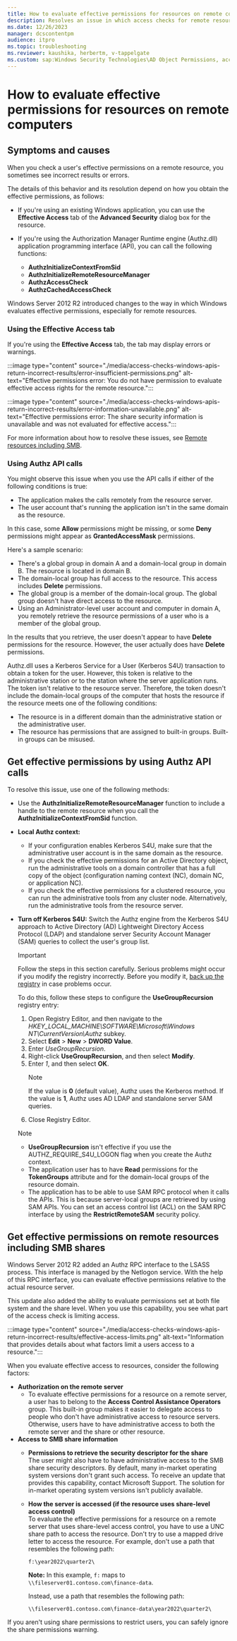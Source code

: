 ```yaml
---
title: How to evaluate effective permissions for resources on remote computers
description: Resolves an issue in which access checks for remote resources return incorrect results.
ms.date: 12/26/2023
manager: dcscontentpm
audience: itpro
ms.topic: troubleshooting
ms.reviewer: kaushika, herbertm, v-tappelgate
ms.custom: sap:Windows Security Technologies\AD Object Permissions, access control, delegation, AdminSDHolder and auditing, csstroubleshoot
---
```


# How to evaluate effective permissions for resources on remote computers

## Symptoms and causes

When you check a user's effective permissions on a remote resource, you sometimes see incorrect results or errors.

The details of this behavior and its resolution depend on how you obtain the effective permissions, as follows:

- If you're using an existing Windows application, you can use the **Effective Access** tab of the **Advanced Security** dialog box for the resource.
- If you're using the Authorization Manager Runtime engine (Authz.dll) application programming interface (API), you can call the following functions:

  - **AuthzInitializeContextFromSid**
  - **AuthzInitializeRemoteResourceManager**
  - **AuthzAccessCheck**
  - **AuthzCachedAccessCheck**

Windows Server 2012 R2 introduced changes to the way in which Windows evaluates effective permissions, especially for remote resources.

### Using the Effective Access tab

If you're using the **Effective Access** tab, the tab may display errors or warnings.

:::image type="content" source="./media/access-checks-windows-apis-return-incorrect-results/error-insufficient-permissions.png" alt-text="Effective permissions error: You do not have permission to evaluate effective access rights for the remote resource.":::

 :::image type="content" source="./media/access-checks-windows-apis-return-incorrect-results/error-information-unavailable.png" alt-text="Effective permissions error: The share security information is unavailable and was not evaluated for effective access.":::

For more information about how to resolve these issues, see [Remote resources including SMB](#get-effective-permissions-on-remote-resources-including-smb-shares).

### Using Authz API calls

You might observe this issue when you use the API calls if either of the following conditions is true:

- The application makes the calls remotely from the resource server.
- The user account that's running the application isn't in the same domain as the resource.

In this case, some **Allow** permissions might be missing, or some **Deny** permissions might appear as **GrantedAccessMask** permissions.

Here's a sample scenario:

- There's a global group in domain A and a domain-local group in domain B. The resource is located in domain B.
- The domain-local group has full access to the resource. This access includes **Delete** permissions.
- The global group is a member of the domain-local group. The global group doesn't have direct access to the resource.
- Using an Administrator-level user account and computer in domain A, you remotely retrieve the resource permissions of a user who is a member of the global group.

In the results that you retrieve, the user doesn't appear to have **Delete** permissions for the resource. However, the user actually does have **Delete** permissions.

Authz.dll uses a Kerberos Service for a User (Kerberos S4U) transaction to obtain a token for the user. However, this token is relative to the administrative station or to the station where the server application runs. The token isn't relative to the resource server. Therefore, the token doesn't include the domain-local groups of the computer that hosts the resource if the resource meets one of the following conditions:

- The resource is in a different domain than the administrative station or the administrative user.
- The resource has permissions that are assigned to built-in groups. Built-in groups can be misused.

## Get effective permissions by using Authz API calls

To resolve this issue, use one of the following methods:

- Use the **AuthzInitializeRemoteResourceManager** function to include a handle to the remote resource when you  call the **AuthzInitializeContextFromSid** function.
- **Local Authz context:**

  - If your configuration enables Kerberos S4U, make sure that the administrative user account is in the same domain as the resource.
  - If you check the effective permissions for an Active Directory object, run the administrative tools on a domain controller that has a full copy of the object (configuration naming context (NC), domain NC, or application NC).
  - If you check the effective permissions for a clustered resource, you can run the administrative tools from any cluster node. Alternatively, run the administrative tools from the resource server.

- **Turn off Kerberos S4U:** Switch the Authz engine from the Kerberos S4U approach to Active Directory (AD) Lightweight Directory Access Protocol (LDAP) and standalone server Security Account Manager (SAM) queries to collect the user's group list.

  > [!IMPORTANT]  
  > Follow the steps in this section carefully. Serious problems might occur if you modify the registry incorrectly. Before you modify it, [back up the registry](https://support.microsoft.com/topic/how-to-back-up-and-restore-the-registry-in-windows-855140ad-e318-2a13-2829-d428a2ab0692) in case problems occur.

  To do this, follow these steps to configure the **UseGroupRecursion** registry entry:

  1. Open Registry Editor, and then navigate to the *HKEY_LOCAL_MACHINE\SOFTWARE\Microsoft\Windows NT\CurrentVersion\Authz* subkey.
  1. Select **Edit** > **New** > **DWORD Value**.
  1. Enter *UseGroupRecursion*.
  1. Right-click **UseGroupRecursion**, and then select **Modify**.
  1. Enter *1*, and then select **OK**.  
     > [!NOTE]  
     > If the value is **0** (default value), Authz uses the Kerberos method. If the value is **1**, Authz uses AD LDAP and standalone server SAM queries.
  1. Close Registry Editor.

  > [!NOTE]  
  >- **UseGroupRecursion** isn't effective if you use the AUTHZ_REQUIRE_S4U_LOGON flag when you create the Authz context.
  >- The application user has to have **Read** permissions for the **TokenGroups** attribute and for the domain-local groups of the resource domain.
  >- The application has to be able to use SAM RPC protocol when it calls the APIs. This is because server-local groups are retrieved by using SAM APIs. You can set an access control list (ACL) on the SAM RPC interface by using the **RestrictRemoteSAM** security policy.

## Get effective permissions on remote resources including SMB shares

Windows Server 2012 R2 added an Authz RPC interface to the LSASS process. This interface is managed by the Netlogon service. With the help of this RPC interface, you can evaluate effective permissions relative to the actual resource server.

This update also added the ability to evaluate permissions set at both file system and the share level. When you use this capability, you see what part of the access check is limiting access.

 :::image type="content" source="./media/access-checks-windows-apis-return-incorrect-results/effective-access-limits.png" alt-text="Information that provides details about what factors limit a users access to a resource.":::

When you evaluate effective access to resources, consider the following factors:

- **Authorization on the remote server**  
  - To evaluate effective permissions for a resource on a remote server, a user has to belong to the **Access Control Assistance Operators** group. This built-in group makes it easier to delegate access to people who don't have administrative access to resource servers. Otherwise, users have to have administrative access to both the remote server and the share or other resource.
- **Access to SMB share information**
  - **Permissions to retrieve the security descriptor for the share**  
  The user might also have to have administrative access to the SMB share security descriptors. By default, many in-market operating system versions don't grant such access. To receive an update that provides this capability, contact Microsoft Support. The solution for in-market operating system versions isn't publicly available.
  - **How the server is accessed (if the resource uses share-level access control)**  
  To evaluate the effective permissions for a resource on a remote server that uses share-level access control, you have to use a UNC share path to access the resource. Don't try to use a mapped drive letter to access the resource. For example, don't use a path that resembles the following path:

    ```console
    f:\year2022\quarter2\
    ```

    **Note:** In this example, `f:` maps to `\\fileserver01.contoso.com\finance-data`.

    Instead, use a path that resembles the following path:

    ```console
    \\fileserver01.contoso.com\finance-data\year2022\quarter2\
    ```

If you aren't using share permissions to restrict users, you can safely ignore the share permissions warning.
